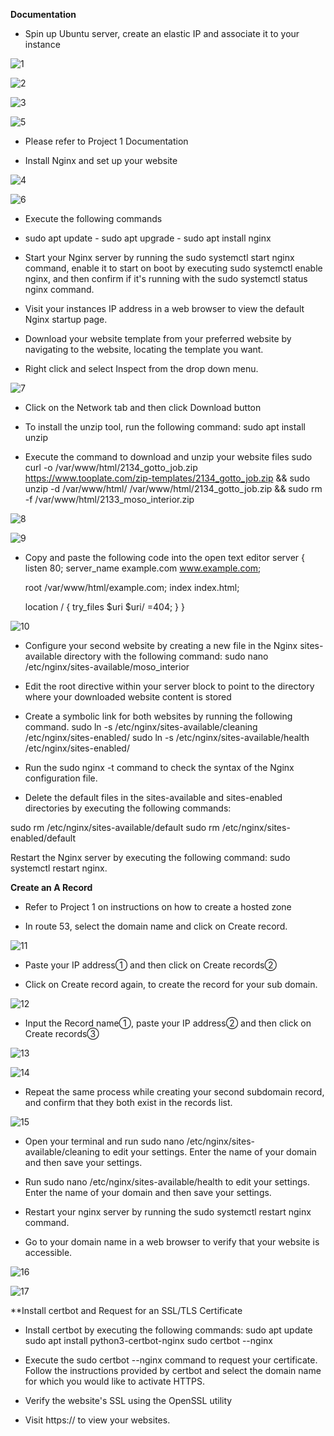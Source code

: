 **Documentation**

 - Spin up Ubuntu server, create an elastic IP and associate it to your instance

![1](img/1.png)

![2](img/6.png)

![3](img/9.png)

![5](img/15.png)

- Please refer to Project 1 Documentation

- Install Nginx and set up your 
website

![4](img/17.png)

![6](img/18.png)

- Execute the following commands

- sudo apt update - sudo apt upgrade - sudo apt install nginx

- Start your Nginx server by running the sudo systemctl start nginx command, enable it to start on boot by executing sudo systemctl enable nginx, and then confirm if it's running with the sudo systemctl status nginx command.

- Visit your instances IP address in a web browser to view the default Nginx startup page.

- Download your website template from your preferred website by navigating to the website, locating the template you want.

- Right click and select Inspect from the drop down menu.

![7](img/19.png)

- Click on the Network tab and then click Download button

- To install the unzip tool, run the following command: sudo apt install unzip

- Execute the command to download and unzip your website files sudo curl -o /var/www/html/2134_gotto_job.zip https://www.tooplate.com/zip-templates/2134_gotto_job.zip && sudo unzip -d /var/www/html/ /var/www/html/2134_gotto_job.zip && sudo rm -f /var/www/html/2133_moso_interior.zip

![8](img/20.png)

![9](img/21.png)

- Copy and paste the following code into the open text editor server {
    listen 80;
    server_name example.com www.example.com;

    root /var/www/html/example.com;
    index index.html;

    location / {
        try_files $uri $uri/ =404;
    }
}

![10](img/22.png)

- Configure your second website by creating a new file in the Nginx sites-available directory with the following command: sudo nano /etc/nginx/sites-available/moso_interior

- Edit the root directive within your server block to point to the directory where your downloaded website content is stored

- Create a symbolic link for both websites by running the following command. sudo ln -s /etc/nginx/sites-available/cleaning /etc/nginx/sites-enabled/ sudo ln -s /etc/nginx/sites-available/health /etc/nginx/sites-enabled/

- Run the sudo nginx -t command to check the syntax of the Nginx configuration file.

- Delete the default files in the sites-available and sites-enabled directories by executing the following commands:

sudo rm /etc/nginx/sites-available/default
sudo rm /etc/nginx/sites-enabled/default

Restart the Nginx server by executing the following command: sudo systemctl restart nginx.

**Create an A Record**

- Refer to Project 1 on instructions on how to create a hosted zone

- In route 53, select the domain name and click on Create record.

![11](img/24.png)

- Paste your IP address① and then click on Create records②

- Click on Create record again, to create the record for your sub domain.

![12](img/25.png)

- Input the Record name①, paste your IP address② and then click on Create records③

![13](img/26.png)

![14](img/27.png)

- Repeat the same process while creating your second subdomain record, and confirm that they both exist in the records list.

![15](img/30.png)

- Open your terminal and run sudo nano /etc/nginx/sites-available/cleaning to edit your settings. Enter the name of your domain and then save your settings.

- Run sudo nano /etc/nginx/sites-available/health to edit your settings. Enter the name of your domain and then save your settings.

- Restart your nginx server by running the sudo systemctl restart nginx command.

- Go to your domain name in a web browser to verify that your website is accessible.

![16](img/32.png)

![17](img/33.png)

**Install certbot and Request for an SSL/TLS Certificate

- Install certbot by executing the following commands: sudo apt update sudo apt install python3-certbot-nginx sudo certbot --nginx

- Execute the sudo certbot --nginx command to request your certificate. Follow the instructions provided by certbot and select the domain name for which you would like to activate HTTPS.

- Verify the website's SSL using the OpenSSL utility

- Visit https://<domain name> to view your websites.
